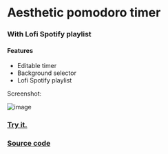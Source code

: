 # Aesthetic pomodoro timer
### With Lofi Spotify playlist

#### Features

- Editable timer
- Background selector
- Lofi Spotify playlist

Screenshot: 

![image](https://github.com/user-attachments/assets/122655b2-67a5-47bd-9c43-f6ebc38a7fdb)



### [Try it.](https://mgdvp.github.io)
### [Source code](https://github.com/mgdvp/mgdvp.github.io)